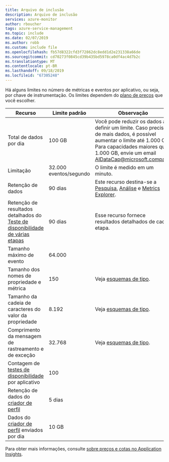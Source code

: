 ```yaml
---
title: Arquivo de inclusão
description: Arquivo de inclusão
services: azure-monitor
author: rboucher
tags: azure-service-management
ms.topic: include
ms.date: 02/07/2019
ms.author: robb
ms.custom: include file
ms.openlocfilehash: fb57d8322cfd3f72862dc8edd1d2e231338a66de
ms.sourcegitcommit: cd70273f0845cd39b435bd5978ca0df4ac4d7b2c
ms.translationtype: MT
ms.contentlocale: pt-BR
ms.lasthandoff: 09/18/2019
ms.locfileid: "67305248"
---
```

Há alguns limites no número de métricas e eventos por aplicativo, ou seja, por chave de instrumentação. Os limites dependem do [plano de preços](https://azure.microsoft.com/pricing/details/application-insights/) que você escolher.

| Recurso | Limite padrão | Observação
| --- | --- | --- |
| Total de dados por dia | 100 GB | Você pode reduzir os dados ao definir um limite. Caso precise de mais dados, é possível aumentar o limite até 1.000 GB. Para capacidades maiores que 1.000 GB, envie um email AIDataCap@microsoft.compara.
| Limitação | 32.000 eventos/segundo | O limite é medido em um minuto.
| Retenção de dados | 90 dias | Este recurso destina-se a [Pesquisa](../articles/azure-monitor/app/diagnostic-search.md), [Análise](../articles/azure-monitor/app/analytics.md) e [Metrics Explorer](../articles/azure-monitor/app/metrics-explorer.md).
| Retenção de resultados detalhados do [Teste de disponibilidade de várias etapas](../articles/azure-monitor/app/availability-multistep.md) | 90 dias | Esse recurso fornece resultados detalhados de cada etapa.
| Tamanho máximo de evento | 64.000 |
| Tamanho dos nomes de propriedade e métrica | 150 | Veja [esquemas de tipo](https://github.com/Microsoft/ApplicationInsights-Home/blob/master/EndpointSpecs/Schemas/Docs/).
| Tamanho da cadeia de caracteres do valor da propriedade | 8\.192 | Veja [esquemas de tipo](https://github.com/Microsoft/ApplicationInsights-Home/blob/master/EndpointSpecs/Schemas/Docs/).
| Comprimento da mensagem de rastreamento e de exceção | 32.768  | Veja [esquemas de tipo](https://github.com/Microsoft/ApplicationInsights-Home/blob/master/EndpointSpecs/Schemas/Docs/).
| Contagem de [testes de disponibilidade](../articles/azure-monitor/app/monitor-web-app-availability.md) por aplicativo | 100 |
| Retenção de dados do [criador de perfil](../articles/azure-monitor/app/profiler.md) | 5 dias |
| Dados do [criador de perfil](../articles/azure-monitor/app/profiler.md) enviados por dia | 10 GB |

Para obter mais informações, consulte [sobre preços e cotas no Application Insights](../articles/azure-monitor/app/pricing.md).